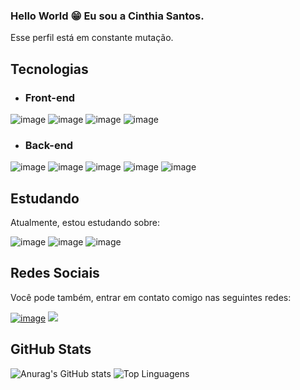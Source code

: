 ### Hello World 😁 Eu sou a Cinthia Santos.

Esse perfil está em constante mutação.

<!--
**CinthiacomH/CinthiacomH** is a ✨ _special_ ✨ repository because its `README.md` (this file) appears on your GitHub profile.

Here are some ideas to get you started:

- 🔭 I’m currently working on ...
- 🌱 I’m currently learning ...
- 👯 I’m looking to collaborate on ...
- 🤔 I’m looking for help with ...
- 💬 Ask me about ...
- 📫 How to reach me: ...
- 😄 Pronouns: ...
- ⚡ Fun fact: ...
-->

## Tecnologias

- ### Front-end

![image](https://img.shields.io/badge/HTML5-E34F26?style=for-the-badge&logo=html5&logoColor=white)
![image](https://img.shields.io/badge/Bootstrap-563D7C?style=for-the-badge&logo=bootstrap&logoColor=white)
![image](https://img.shields.io/badge/JavaScript-F7DF1E?style=for-the-badge&logo=javascript&logoColor=black)
![image](https://img.shields.io/badge/jQuery-0769AD?style=for-the-badge&logo=jquery&logoColor=white)

- ### Back-end

![image](https://img.shields.io/badge/PHP-777BB4?style=for-the-badge&logo=php&logoColor=white)
![image](https://img.shields.io/badge/Laravel-FF2D20?style=for-the-badge&logo=laravel&logoColor=white)
![image](https://img.shields.io/badge/MySQL-4479A1?style=for-the-badge&logo=mysql&logoColor=white)
![image](https://img.shields.io/badge/Git-F05032?style=for-the-badge&logo=git&logoColor=white)
![image](https://img.shields.io/badge/GitHub-100000?style=for-the-badge&logo=github&logoColor=white)

## Estudando

Atualmente, estou estudando sobre:

![image](https://img.shields.io/badge/Python-007ACC?style=for-the-badge&logo=python&logoColor=white)
![image](https://img.shields.io/badge/Docker-100000?style=for-the-badge&logo=docker&logoColor=61DAFB)
![image](https://img.shields.io/badge/CSS3-1572B6?style=for-the-badge&logo=css3&logoColor=white)

## Redes Sociais

Você pode também, entrar em contato comigo nas seguintes redes:

[![image](https://img.shields.io/badge/LinkedIn-0077B5?style=for-the-badge&logo=linkedin&logoColor=white)](https://www.linkedin.com/in/cinthia-com-h/)
<a href = "mailto:cinthiasantos77@gmail.com"><img src="https://img.shields.io/badge/Gmail-FF2D20?style=for-the-badge&logo=gmail&logoColor=white"></a>

## GitHub Stats

![Anurag's GitHub stats](https://github-readme-stats.vercel.app/api?username=CinthiacomH&show_icons=true&theme=radical)
![Top Linguagens](https://github-readme-stats.vercel.app/api/top-langs/?username=CinthiacomH&layout=compact&theme=radical)
